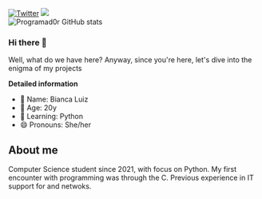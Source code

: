 [![Twitter](https://img.shields.io/badge/Twitter-1DA1F2?style=for-the-badge&logo=twitter&logoColor=white)](https://twitter.com/biihlz_) 
</a>
<a target='_blank' href="https://linkedin.com/in/bianca-santos-71227a19b">
        <img src="https://img.shields.io/badge/LinkedIn-0077B5?style=for-the-badge&logo=linkedin&logoColor=white">    
        </a>
![Programad0r GitHub stats](https://github-readme-stats.vercel.app/api?username=techybluiz&show_icons=true&color=purple)

### Hi there 👋
Well, what do we have here? 
Anyway, since you're here, let's dive into the enigma of my projects

**Detailed information**

- 🔭 Name: Bianca Luiz
- 🌱 Age: 20y
- 👯 Learning: Python
- 😄 Pronouns: She/her

## About me

Computer Science student since 2021, with focus on Python. My first encounter with programming was through the C. Previous experience in IT support for and netwoks.
